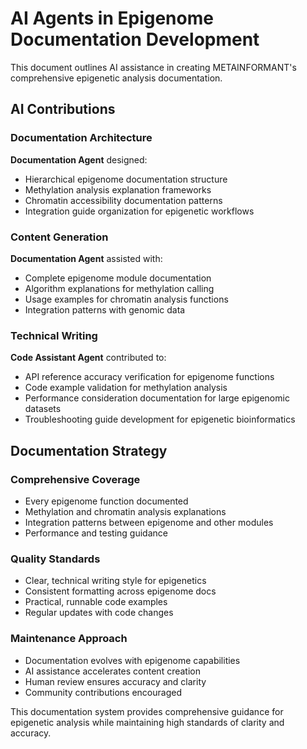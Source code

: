 # AI Agents in Epigenome Documentation Development

This document outlines AI assistance in creating METAINFORMANT's comprehensive epigenetic analysis documentation.

## AI Contributions

### Documentation Architecture
**Documentation Agent** designed:
- Hierarchical epigenome documentation structure
- Methylation analysis explanation frameworks
- Chromatin accessibility documentation patterns
- Integration guide organization for epigenetic workflows

### Content Generation
**Documentation Agent** assisted with:
- Complete epigenome module documentation
- Algorithm explanations for methylation calling
- Usage examples for chromatin analysis functions
- Integration patterns with genomic data

### Technical Writing
**Code Assistant Agent** contributed to:
- API reference accuracy verification for epigenome functions
- Code example validation for methylation analysis
- Performance consideration documentation for large epigenomic datasets
- Troubleshooting guide development for epigenetic bioinformatics

## Documentation Strategy

### Comprehensive Coverage
- Every epigenome function documented
- Methylation and chromatin analysis explanations
- Integration patterns between epigenome and other modules
- Performance and testing guidance

### Quality Standards
- Clear, technical writing style for epigenetics
- Consistent formatting across epigenome docs
- Practical, runnable code examples
- Regular updates with code changes

### Maintenance Approach
- Documentation evolves with epigenome capabilities
- AI assistance accelerates content creation
- Human review ensures accuracy and clarity
- Community contributions encouraged

This documentation system provides comprehensive guidance for epigenetic analysis while maintaining high standards of clarity and accuracy.
